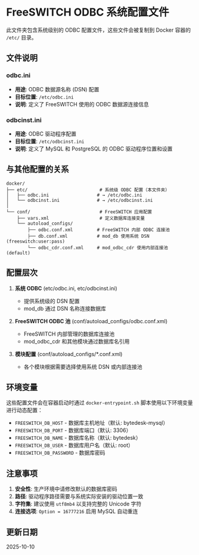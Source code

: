 # FreeSWITCH ODBC 系统配置文件

此文件夹包含系统级别的 ODBC 配置文件，这些文件会被复制到 Docker 容器的 `/etc/` 目录。

## 文件说明

### odbc.ini
- **用途**: ODBC 数据源名称 (DSN) 配置
- **目标位置**: `/etc/odbc.ini`
- **说明**: 定义了 FreeSWITCH 使用的 ODBC 数据源连接信息

### odbcinst.ini
- **用途**: ODBC 驱动程序配置
- **目标位置**: `/etc/odbcinst.ini`
- **说明**: 定义了 MySQL 和 PostgreSQL 的 ODBC 驱动程序位置和设置

## 与其他配置的关系

```
docker/
├── etc/                           # 系统级 ODBC 配置（本文件夹）
│   ├── odbc.ini                  # → /etc/odbc.ini
│   └── odbcinst.ini              # → /etc/odbcinst.ini
│
└── conf/                          # FreeSWITCH 应用配置
    ├── vars.xml                   # 定义数据库连接变量
    └── autoload_configs/
        ├── odbc.conf.xml         # FreeSWITCH 内部 ODBC 连接池
        ├── db.conf.xml           # mod_db 使用系统 DSN (freeswitch:user:pass)
        └── odbc_cdr.conf.xml     # mod_odbc_cdr 使用内部连接池 (default)
```

## 配置层次

1. **系统 ODBC** (etc/odbc.ini, etc/odbcinst.ini)
   - 提供系统级的 DSN 配置
   - mod_db 通过 DSN 名称连接数据库

2. **FreeSWITCH ODBC 池** (conf/autoload_configs/odbc.conf.xml)
   - FreeSWITCH 内部管理的数据库连接池
   - mod_odbc_cdr 和其他模块通过数据库名引用

3. **模块配置** (conf/autoload_configs/*.conf.xml)
   - 各个模块根据需要选择使用系统 DSN 或内部连接池

## 环境变量

这些配置文件会在容器启动时通过 `docker-entrypoint.sh` 脚本使用以下环境变量进行动态配置：

- `FREESWITCH_DB_HOST` - 数据库主机地址（默认: bytedesk-mysql）
- `FREESWITCH_DB_PORT` - 数据库端口（默认: 3306）
- `FREESWITCH_DB_NAME` - 数据库名称（默认: bytedesk）
- `FREESWITCH_DB_USER` - 数据库用户名（默认: root）
- `FREESWITCH_DB_PASSWORD` - 数据库密码

## 注意事项

1. **安全性**: 生产环境中请修改默认的数据库密码
2. **路径**: 驱动程序路径需要与系统实际安装的驱动位置一致
3. **字符集**: 建议使用 `utf8mb4` 以支持完整的 Unicode 字符
4. **连接选项**: `Option = 16777216` 启用 MySQL 自动重连

## 更新日期
2025-10-10
